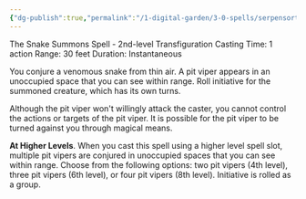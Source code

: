 ```yaml
---
{"dg-publish":true,"permalink":"/1-digital-garden/3-0-spells/serpensortia-dark/"}
---
```


The Snake Summons Spell - 2nd-level Transfiguration 
Casting Time: 1 action 
Range: 30 feet 
Duration: Instantaneous 

You conjure a venomous snake from thin air. A pit viper appears in an unoccupied space that you can see within range. Roll initiative for the summoned creature, which has its own turns. 

Although the pit viper won't willingly attack the caster, you cannot control the actions or targets of the pit viper. It is possible for the pit viper to be turned against you through magical means. 

**At Higher Levels**. When you cast this spell using a higher level spell slot, multiple pit vipers are conjured in unoccupied spaces that you can see within range. Choose from the following options: two pit vipers (4th level), three pit vipers (6th level), or four pit vipers (8th level). Initiative is rolled as a group.